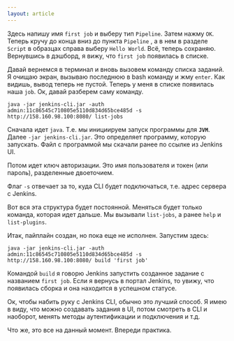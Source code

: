 ```yaml
---
layout: article
---
```

Здесь напишу имя `first job` и выберу тип `Pipeline`. Затем нажму `ОК`. Теперь кручу до конца вниз до пункта `Pipeline` , а в нем в разделе `Script` в образцах справа выберу `Hello World`. Всё, теперь сохраняю. Вернувшись в дэшборд, я вижу, что `first job` появилась в списке.

Давай вернемся в терминал и вновь вызовем команду списка заданий. Я очищаю экран, вызываю последнюю в bash команду и жму `enter`. Как видишь, вывод теперь не пустой. Теперь у меня в списке появилась наша `job`. Ок, давай разберем саму команду.

```
java -jar jenkins-cli.jar -auth admin:11c86545c710805e5110d834d65bce485d -s http://158.160.98.100:8080/ list-jobs
```

Сначала идет `java`. Т.е. мы инициируем запуск программы для **`JVM`**. Далее `-jar jenkins-cli.jar`. Это определяет программу, которую запускать. Файл с программой мы скачали ранее по ссылке из Jenkins UI. 

Потом идет ключ авторизации. Это имя пользователя и токен (или пароль), разделенные двоеточием.

Флаг `-s` отвечает за то, куда CLI будет подключаться, т.е. адрес сервера с Jenkins.

Вот вся эта структура будет постоянной. Меняться будет только команда, которая идет дальше. Мы вызывали `list-jobs`, а ранее `help` и `list-plugins`. 

Итак, пайплайн создан, но пока еще не исполнен. Запустим здесь:

```
java -jar jenkins-cli.jar -auth admin:11c86545c710805e5110d834d65bce485d -s http://158.160.98.100:8080/ build 'first job'
```

Командой `build` я говорю Jenkins запустить созданное задание с названием `first job`. Если я вернусь в портал Jenkins, то увижу, что появилась сборка и она находится в успешном статусе.

Ок, чтобы набить руку с Jenkins CLI, обычно это лучший способ. Я имею в виду, что можно создавать задания в UI, потом смотреть в CLI и наоборот, менять методы аутентификации и подключения и т.д.

Что же, это все на данный момент. Впереди практика.
